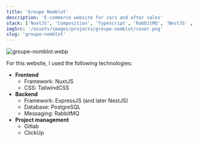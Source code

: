 ```yaml
---
title: 'Groupe Nomblot'
description: 'E-commerce website for cars and after sales'
stack: ['NuxtJS', 'Composition', 'Typescript', 'RabbitMQ', 'NestJS' , 'GitLab', 'ClickUp', 'Cypress']
imgSrc: '/assets/images/projects/groupe-nomblot/cover.png'
slug: 'groupe-nomblot'
---
```


![groupe-nomblot.webp](/projects/groupe-nomblot.webp)

For this website, I used the following technologies:
- **Frontend**
  - Framework: NuxtJS
  - CSS: TailwindCSS
- **Backend**
  - Framework: ExpressJS (and later NestJS)
  - Database: PostgreSQL
  - Messaging: RabbitMQ
- **Project management**
  - Gitlab
  - ClickUp